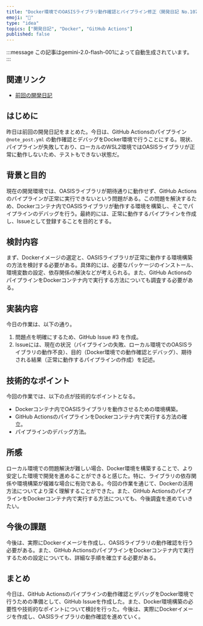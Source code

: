 ```yaml
---
title: "Docker環境でのOASISライブラリ動作確認とパイプライン修正（開発日記 No.107）"
emoji: "🐳"
type: "idea"
topics: ["開発日記", "Docker", "GitHub Actions"]
published: false
---
```


:::message
この記事はgemini-2.0-flash-001によって自動生成されています。
:::

## 関連リンク

- [前回の開発日記](https://zenn.dev/centervil/articles/2025-06-14_106_dev-diary)

## はじめに

昨日は前回の開発日記をまとめた。今日は、GitHub Actionsのパイプライン `@note_post.yml` の動作確認とデバッグをDocker環境で行うことにする。現状、パイプラインが失敗しており、ローカルのWSL2環境ではOASISライブラリが正常に動作しないため、テストもできない状態だ。

## 背景と目的

現在の開発環境では、OASISライブラリが期待通りに動作せず、GitHub Actionsのパイプラインが正常に実行できないという問題がある。この問題を解決するため、Dockerコンテナ内でOASISライブラリが動作する環境を構築し、そこでパイプラインのデバッグを行う。最終的には、正常に動作するパイプラインを作成し、Issueとして登録することを目的とする。

## 検討内容

まず、Dockerイメージの選定と、OASISライブラリが正常に動作する環境構築の方法を検討する必要がある。具体的には、必要なパッケージのインストール、環境変数の設定、依存関係の解決などが考えられる。また、GitHub ActionsのパイプラインをDockerコンテナ内で実行する方法についても調査する必要がある。

## 実装内容

今日の作業は、以下の通り。

1.  問題点を明確にするため、GitHub Issue #3 を作成。
2.  Issueには、現在の状況（パイプラインの失敗、ローカル環境でのOASISライブラリの動作不良）、目的（Docker環境での動作確認とデバッグ）、期待される結果（正常に動作するパイプラインの作成）を記述。

## 技術的なポイント

今回の作業では、以下の点が技術的なポイントとなる。

*   Dockerコンテナ内でOASISライブラリを動作させるための環境構築。
*   GitHub ActionsのパイプラインをDockerコンテナ内で実行する方法の確立。
*   パイプラインのデバッグ方法。

## 所感

ローカル環境での問題解決が難しい場合、Docker環境を構築することで、より安定した環境で開発を進めることができると感じた。特に、ライブラリの依存関係や環境構築が複雑な場合に有効である。今回の作業を通じて、Dockerの活用方法についてより深く理解することができた。また、GitHub ActionsのパイプラインをDockerコンテナ内で実行する方法についても、今後調査を進めていきたい。

## 今後の課題

今後は、実際にDockerイメージを作成し、OASISライブラリの動作確認を行う必要がある。また、GitHub ActionsのパイプラインをDockerコンテナ内で実行するための設定についても、詳細な手順を確立する必要がある。

## まとめ

今日は、GitHub Actionsのパイプラインの動作確認とデバッグをDocker環境で行うための準備として、GitHub Issueを作成した。また、Docker環境構築の必要性や技術的なポイントについて検討を行った。今後は、実際にDockerイメージを作成し、OASISライブラリの動作確認を進めていく。